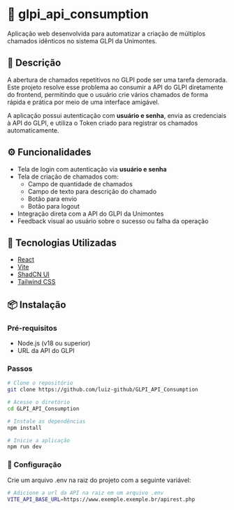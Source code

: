 # 📘 glpi_api_consumption

Aplicação web desenvolvida para automatizar a criação de múltiplos chamados idênticos no sistema GLPI da Unimontes.

## 🧾 Descrição

A abertura de chamados repetitivos no GLPI pode ser uma tarefa demorada. Este projeto resolve esse problema ao consumir a API do GLPI diretamente do frontend, permitindo que o usuário crie vários chamados de forma rápida e prática por meio de uma interface amigável.

A aplicação possui autenticação com **usuário e senha**, envia as credenciais à API do GLPI, e utiliza o Token criado para registrar os chamados automaticamente.

## ⚙️ Funcionalidades

- Tela de login com autenticação via **usuário e senha**
- Tela de criação de chamados com:
  - Campo de quantidade de chamados
  - Campo de texto para descrição do chamado
  - Botão para envio
  - Botão para logout
- Integração direta com a API do GLPI da Unimontes
- Feedback visual ao usuário sobre o sucesso ou falha da operação

## 🚀 Tecnologias Utilizadas

- [React](https://reactjs.org/)
- [Vite](https://vitejs.dev/)
- [ShadCN UI](https://ui.shadcn.com/)
- [Tailwind CSS](https://tailwindcss.com/)

## 📦 Instalação

### Pré-requisitos

- Node.js (v18 ou superior)
- URL da API do GLPI

### Passos

```bash
# Clone o repositório
git clone https://github.com/luiz-github/GLPI_API_Consumption

# Acesse o diretório
cd GLPI_API_Consumption

# Instale as dependências
npm install

# Inicie a aplicação
npm run dev
```

### 🔐 Configuração

Crie um arquivo .env na raiz do projeto com a seguinte variável:

```bash
# Adicione a url da API na raiz em um arquivo .env
VITE_API_BASE_URL=https://www.exemple.exemple.br/apirest.php